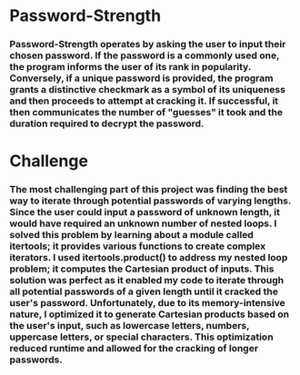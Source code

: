 # Password-Strength 
### Password-Strength operates by asking the user to input their chosen password. If the password is a commonly used one, the program informs the user of its rank in popularity. Conversely, if a unique password is provided, the program grants a distinctive checkmark as a symbol of its uniqueness and then proceeds to attempt at cracking it. If successful, it then communicates the number of "guesses" it took and the duration required to decrypt the password.

# Challenge
### The most challenging part of this project was finding the best way to iterate through potential passwords of varying lengths. Since the user could input a password of unknown length, it would have required an unknown number of nested loops. I solved this problem by learning about a module called itertools; it provides various functions to create complex iterators. I used itertools.product() to address my nested loop problem; it computes the Cartesian product of inputs. This solution was perfect as it enabled my code to iterate through all potential passwords of a given length until it cracked the user's password. Unfortunately, due to its memory-intensive nature, I optimized it to generate Cartesian products based on the user's input, such as lowercase letters, numbers, uppercase letters, or special characters. This optimization reduced runtime and allowed for the cracking of longer passwords.










